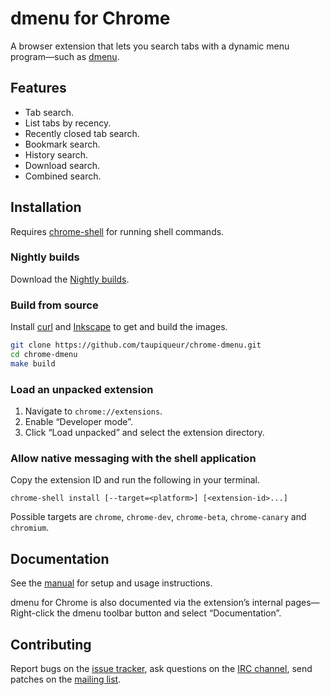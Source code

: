 # dmenu for Chrome

A browser extension that lets you search tabs with a dynamic menu program—such as [dmenu].

[dmenu]: https://tools.suckless.org/dmenu/

## Features

- Tab search.
- List tabs by recency.
- Recently closed tab search.
- Bookmark search.
- History search.
- Download search.
- Combined search.

## Installation

Requires [chrome-shell] for running shell commands.

[chrome-shell]: https://github.com/taupiqueur/chrome-shell

### Nightly builds

Download the [Nightly builds].

[Nightly builds]: https://github.com/taupiqueur/chrome-dmenu/releases/nightly

### Build from source

Install [curl] and [Inkscape] to get and build the images.

[curl]: https://curl.se
[Inkscape]: https://inkscape.org

``` sh
git clone https://github.com/taupiqueur/chrome-dmenu.git
cd chrome-dmenu
make build
```

### Load an unpacked extension

1. Navigate to `chrome://extensions`.
2. Enable “Developer mode”.
3. Click “Load unpacked” and select the extension directory.

### Allow native messaging with the shell application

Copy the extension ID and run the following in your terminal.

```
chrome-shell install [--target=<platform>] [<extension-id>...]
```

Possible targets are `chrome`, `chrome-dev`, `chrome-beta`, `chrome-canary` and `chromium`.

## Documentation

See the [manual] for setup and usage instructions.

[Manual]: docs/manual.md

dmenu for Chrome is also documented via the extension’s internal pages—Right-click the dmenu toolbar button
and select “Documentation”.

## Contributing

Report bugs on the [issue tracker],
ask questions on the [IRC channel],
send patches on the [mailing list].

[Issue tracker]: https://github.com/taupiqueur/chrome-dmenu/issues
[IRC channel]: https://web.libera.chat/gamja/#taupiqueur
[Mailing list]: https://github.com/taupiqueur/chrome-dmenu/pulls
